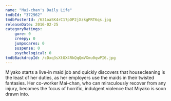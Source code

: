 ```yaml
---
name: "Mai-chan's Daily Life"
tmdbId: "372962"
tmdbPosterId: /631oaSK4rC17pDP2jXzkgPRT6qs.jpg
releaseDate: 2016-02-25
categoryRatings:
    gore: 0
    creepy: 0
    jumpscares: 0
    suspense: 0
    psychological: 0
tmdbBackdropId: /cDxq3sXtGX4RkQqQmVXmu0qwPI6.jpg
---
```

Miyako starts a live-in maid job and quickly discovers that housecleaning is the least of her duties, as her employers use the maids in their twisted fantasies. Her co-worker Mai-chan, who can miraculously recover from any injury, becomes the focus of horrific, indulgent violence that Miyako is soon drawn into.
